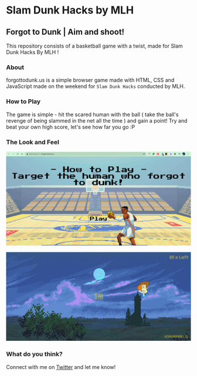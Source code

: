 # Slam Dunk Hacks by MLH
## Forgot to Dunk | Aim and shoot!

This repository consists of a basketball game with a twist, made for Slam Dunk Hacks By MLH ! 

### About
forgottodunk.us is a simple browser game made with HTML, CSS and JavaScript made on the weekend for `Slam Dunk Hacks` conducted by MLH.

### How to Play
The game is simple - hit the scared human with the ball ( take the ball's revenge of being slammed in the net all the time ) and gain a point!
Try and beat your own high score, let's see how far you go :P

### The Look and Feel 
![](assets/game1.png)
<br>

![](assets/game2.png)
<br>

### What do you think?
Connect with me on [Twitter](https://twitter.com/whatshivanshi) and let me know!



